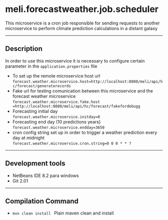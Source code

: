 # meli.forecastweather.job.scheduler
<p>This microservice is a cron job responsible for sending requests to another microservice to perform climate prediction calculations in a distant galaxy</p>

<hr>

## Description
<p>In order to use this microservice it is necessary to configure certain 
parameter in the <code>application.properties</code> file</p>
<ul>
<li>
 To set up the remote microservice host url<br/>
  <code>forecast.weather.microservice.host=http://localhost:8080/meli/api/hc/forecast/generaterecords</code><br/>
</li>
<li>
 Fake url for testing comunication between this microservice and the forecast weather microservice<br/>
  <code>forecast.weather.microservice.fake.host =http://localhost:8080/meli/api/hc/forecast/fakefordebugg</code><br/>
</li>
<li>
 Forecasting initial day<br/>
  <code>forecast.weather.microservice.initday=0</code><br/>
</li>
<li>
 Forecasting end day (10 predictions years)<br/>
  <code>forecast.weather.microservice.endday=3650</code><br/>
</li>
<li>
    cron config string set up in order to trigger a weather prediction every day at midnight<br>
    <code>forecast.weather.microservice.cron.string=0 0 0 * * ?</code>
</li>
</ul>
<hr>

## Development tools
<ul>
    <li>
        NetBeans IDE 8.2 para windows
    </li>
    <li>
        Git 2.01
    </li>
</ul>
<hr>

## Compilation Command

<ul>
    <li>
        <code>mvn clean install </code> Plain maven clean and install
    </li>
</ul>

